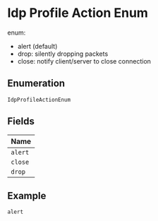 
# Idp Profile Action Enum

enum:

* alert (default)
* drop: silently dropping packets
* close: notify client/server to close connection

## Enumeration

`IdpProfileActionEnum`

## Fields

| Name |
|  --- |
| `alert` |
| `close` |
| `drop` |

## Example

```
alert
```

